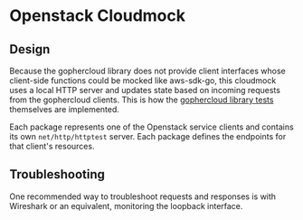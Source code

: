 # Openstack Cloudmock

## Design

Because the gophercloud library does not provide client interfaces whose client-side functions could be mocked like aws-sdk-go, this cloudmock uses a local HTTP server and updates state based on incoming requests from the gophercloud clients.
This is how the [gophercloud library tests](https://github.com/gophercloud/gophercloud/blob/51f8fa152459ae60d3b348023ad79f850db3a931/openstack/compute/v2/servers/testing/fixtures.go#L896-L914) themselves are implemented.

Each package represents one of the Openstack service clients and contains its own `net/http/httptest` server.
Each package defines the endpoints for that client's resources.

## Troubleshooting

One recommended way to troubleshoot requests and responses is with Wireshark or an equivalent, monitoring the loopback interface.
